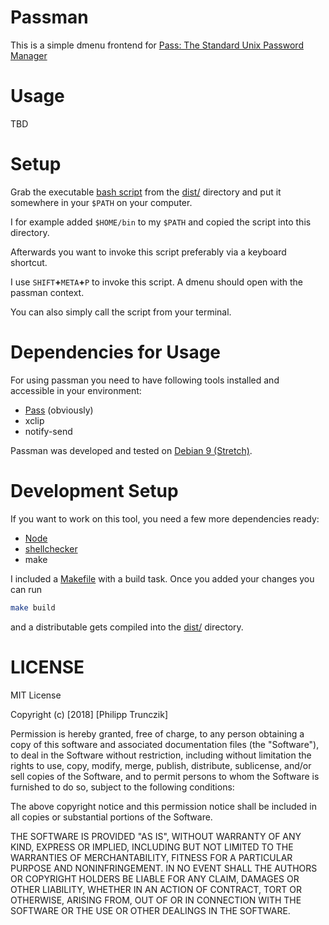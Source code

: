 # Passman
This is a simple dmenu frontend for [Pass: The Standard Unix Password Manager](https://www.passwordstore.org/)

# Usage
TBD

# Setup
Grab the executable [bash script](https://github.com/TheAmazingPT/passman/blob/master/dist/passman)
from the [dist/](https://github.com/TheAmazingPT/passman/tree/master/dist) directory and put it somewhere in your `$PATH` on your computer.

I for example added `$HOME/bin` to my `$PATH` and copied the script into this directory.

Afterwards you want to invoke this script preferably via a keyboard shortcut.

I use `SHIFT`__+__`META`__+__`P` to invoke this script.
A dmenu should open with the passman context.

You can also simply call the script from your terminal.

# Dependencies for Usage
For using passman you need to have following tools installed and accessible in your environment:

- [Pass](https://www.passwordstore.org/) (obviously)
- xclip
- notify-send

Passman was developed and tested on [Debian 9 (Stretch)](https://www.debian.org/).

# Development Setup
If you want to work on this tool, you need a few more dependencies ready:

- [Node](https://nodejs.org/en/)
- [shellchecker](https://github.com/koalaman/shellcheck)
- make


I included a [Makefile](https://github.com/TheAmazingPT/passman/blob/master/Makefile) with a build task. Once you added your changes you can run
```sh
make build
```
and a distributable gets compiled into the [dist/](https://github.com/TheAmazingPT/passman/tree/master/dist) directory.

# LICENSE
MIT License

Copyright (c) [2018] [Philipp Trunczik]

Permission is hereby granted, free of charge, to any person obtaining a copy
of this software and associated documentation files (the "Software"), to deal
in the Software without restriction, including without limitation the rights
to use, copy, modify, merge, publish, distribute, sublicense, and/or sell
copies of the Software, and to permit persons to whom the Software is
furnished to do so, subject to the following conditions:

The above copyright notice and this permission notice shall be included in all
copies or substantial portions of the Software.

THE SOFTWARE IS PROVIDED "AS IS", WITHOUT WARRANTY OF ANY KIND, EXPRESS OR
IMPLIED, INCLUDING BUT NOT LIMITED TO THE WARRANTIES OF MERCHANTABILITY,
FITNESS FOR A PARTICULAR PURPOSE AND NONINFRINGEMENT. IN NO EVENT SHALL THE
AUTHORS OR COPYRIGHT HOLDERS BE LIABLE FOR ANY CLAIM, DAMAGES OR OTHER
LIABILITY, WHETHER IN AN ACTION OF CONTRACT, TORT OR OTHERWISE, ARISING FROM,
OUT OF OR IN CONNECTION WITH THE SOFTWARE OR THE USE OR OTHER DEALINGS IN THE
SOFTWARE.
